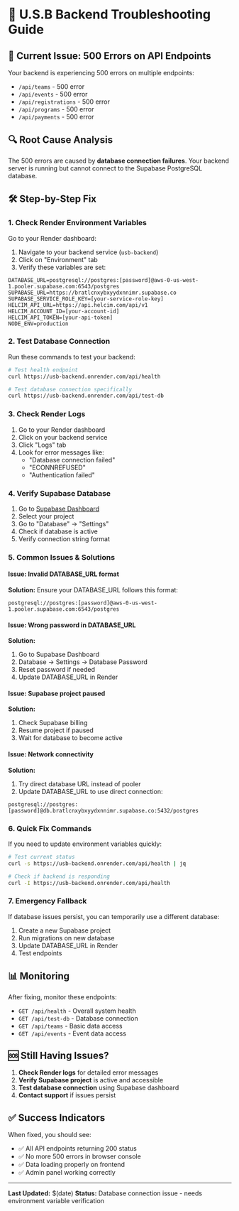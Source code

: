 # 🔧 U.S.B Backend Troubleshooting Guide

## 🚨 Current Issue: 500 Errors on API Endpoints

Your backend is experiencing 500 errors on multiple endpoints:
- `/api/teams` - 500 error
- `/api/events` - 500 error  
- `/api/registrations` - 500 error
- `/api/programs` - 500 error
- `/api/payments` - 500 error

## 🔍 Root Cause Analysis

The 500 errors are caused by **database connection failures**. Your backend server is running but cannot connect to the Supabase PostgreSQL database.

## 🛠️ Step-by-Step Fix

### 1. Check Render Environment Variables

Go to your Render dashboard:
1. Navigate to your backend service (`usb-backend`)
2. Click on "Environment" tab
3. Verify these variables are set:

```
DATABASE_URL=postgresql://postgres:[password]@aws-0-us-west-1.pooler.supabase.com:6543/postgres
SUPABASE_URL=https://bratlcnxybxyydxnnimr.supabase.co
SUPABASE_SERVICE_ROLE_KEY=[your-service-role-key]
HELCIM_API_URL=https://api.helcim.com/api/v1
HELCIM_ACCOUNT_ID=[your-account-id]
HELCIM_API_TOKEN=[your-api-token]
NODE_ENV=production
```

### 2. Test Database Connection

Run these commands to test your backend:

```bash
# Test health endpoint
curl https://usb-backend.onrender.com/api/health

# Test database connection specifically
curl https://usb-backend.onrender.com/api/test-db
```

### 3. Check Render Logs

1. Go to your Render dashboard
2. Click on your backend service
3. Click "Logs" tab
4. Look for error messages like:
   - "Database connection failed"
   - "ECONNREFUSED"
   - "Authentication failed"

### 4. Verify Supabase Database

1. Go to [Supabase Dashboard](https://supabase.com/dashboard)
2. Select your project
3. Go to "Database" → "Settings"
4. Check if database is active
5. Verify connection string format

### 5. Common Issues & Solutions

#### Issue: Invalid DATABASE_URL format
**Solution:** Ensure your DATABASE_URL follows this format:
```
postgresql://postgres:[password]@aws-0-us-west-1.pooler.supabase.com:6543/postgres
```

#### Issue: Wrong password in DATABASE_URL
**Solution:** 
1. Go to Supabase Dashboard
2. Database → Settings → Database Password
3. Reset password if needed
4. Update DATABASE_URL in Render

#### Issue: Supabase project paused
**Solution:**
1. Check Supabase billing
2. Resume project if paused
3. Wait for database to become active

#### Issue: Network connectivity
**Solution:**
1. Try direct database URL instead of pooler
2. Update DATABASE_URL to use direct connection:
```
postgresql://postgres:[password]@db.bratlcnxybxyydxnnimr.supabase.co:5432/postgres
```

### 6. Quick Fix Commands

If you need to update environment variables quickly:

```bash
# Test current status
curl -s https://usb-backend.onrender.com/api/health | jq

# Check if backend is responding
curl -I https://usb-backend.onrender.com/api/health
```

### 7. Emergency Fallback

If database issues persist, you can temporarily use a different database:

1. Create a new Supabase project
2. Run migrations on new database
3. Update DATABASE_URL in Render
4. Test endpoints

## 📊 Monitoring

After fixing, monitor these endpoints:
- `GET /api/health` - Overall system health
- `GET /api/test-db` - Database connection
- `GET /api/teams` - Basic data access
- `GET /api/events` - Event data access

## 🆘 Still Having Issues?

1. **Check Render logs** for detailed error messages
2. **Verify Supabase project** is active and accessible
3. **Test database connection** using Supabase dashboard
4. **Contact support** if issues persist

## ✅ Success Indicators

When fixed, you should see:
- ✅ All API endpoints returning 200 status
- ✅ No more 500 errors in browser console
- ✅ Data loading properly on frontend
- ✅ Admin panel working correctly

---

**Last Updated:** $(date)
**Status:** Database connection issue - needs environment variable verification 